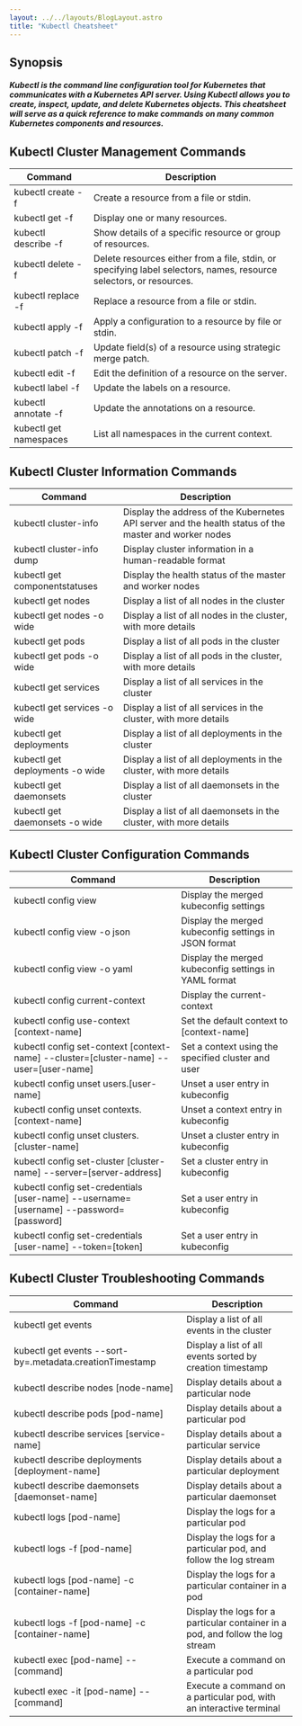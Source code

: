 ```yaml
---
layout: ../../layouts/BlogLayout.astro
title: "Kubectl Cheatsheet"
---
```


## Synopsis

<h5>Kubectl is the command line configuration tool for Kubernetes that communicates with a Kubernetes API server. 
Using Kubectl allows you to create, inspect, update, and delete Kubernetes objects.
This cheatsheet will serve as a quick reference to make commands on many common Kubernetes components and resources. </h5>



## Kubectl Cluster Management Commands

| Command                    | Description                                                                                                         |
| -------------------------- | ------------------------------------------------------------------------------------------------------------------- |
| kubectl create -f <file>   | Create a resource from a file or stdin.                                                                             |
| kubectl get -f <file>      | Display one or many resources.                                                                                      |
| kubectl describe -f <file> | Show details of a specific resource or group of resources.                                                          |
| kubectl delete -f <file>   | Delete resources either from a file, stdin, or specifying label selectors, names, resource selectors, or resources. |
| kubectl replace -f <file>  | Replace a resource from a file or stdin.                                                                            |
| kubectl apply -f <file>    | Apply a configuration to a resource by file or stdin.                                                               |
| kubectl patch -f <file>    | Update field(s) of a resource using strategic merge patch.                                                          |
| kubectl edit -f <file>     | Edit the definition of a resource on the server.                                                                    |
| kubectl label -f <file>    | Update the labels on a resource.                                                                                    |
| kubectl annotate -f <file> | Update the annotations on a resource.                                                                               |
| kubectl get namespaces     | List all namespaces in the current context.                                                                         |



## Kubectl Cluster Information Commands

| Command                         | Description                                                                                           |
| ------------------------------- | ----------------------------------------------------------------------------------------------------- |
| kubectl cluster-info            | Display the address of the Kubernetes API server and the health status of the master and worker nodes |
| kubectl cluster-info dump       | Display cluster information in a human-readable format                                                |
| kubectl get componentstatuses   | Display the health status of the master and worker nodes                                              |
| kubectl get nodes               | Display a list of all nodes in the cluster                                                            |
| kubectl get nodes -o wide       | Display a list of all nodes in the cluster, with more details                                         |
| kubectl get pods                | Display a list of all pods in the cluster                                                             |
| kubectl get pods -o wide        | Display a list of all pods in the cluster, with more details                                          |
| kubectl get services            | Display a list of all services in the cluster                                                         |
| kubectl get services -o wide    | Display a list of all services in the cluster, with more details                                      |
| kubectl get deployments         | Display a list of all deployments in the cluster                                                      |
| kubectl get deployments -o wide | Display a list of all deployments in the cluster, with more details                                   |
| kubectl get daemonsets          | Display a list of all daemonsets in the cluster                                                       |
| kubectl get daemonsets -o wide  | Display a list of all daemonsets in the cluster, with more details                                    |



## Kubectl Cluster Configuration Commands

| Command                                                                                | Description                                           |
| -------------------------------------------------------------------------------------- | ----------------------------------------------------- |
| kubectl config view                                                                    | Display the merged kubeconfig settings                |
| kubectl config view -o json                                                            | Display the merged kubeconfig settings in JSON format |
| kubectl config view -o yaml                                                            | Display the merged kubeconfig settings in YAML format |
| kubectl config current-context                                                         | Display the current-context                           |
| kubectl config use-context [context-name]                                              | Set the default context to [context-name]             |
| kubectl config set-context [context-name] --cluster=[cluster-name] --user=[user-name]  | Set a context using the specified cluster and user    |
| kubectl config unset users.[user-name]                                                 | Unset a user entry in kubeconfig                      |
| kubectl config unset contexts.[context-name]                                           | Unset a context entry in kubeconfig                   |
| kubectl config unset clusters.[cluster-name]                                           | Unset a cluster entry in kubeconfig                   |
| kubectl config set-cluster [cluster-name] --server=[server-address]                    | Set a cluster entry in kubeconfig                     |
| kubectl config set-credentials [user-name] --username=[username] --password=[password] | Set a user entry in kubeconfig                        |
| kubectl config set-credentials [user-name] --token=[token]                             | Set a user entry in kubeconfig                        |



## Kubectl Cluster Troubleshooting Commands

| Command                                                  | Description                                                                     |
| -------------------------------------------------------- | ------------------------------------------------------------------------------- |
| kubectl get events                                       | Display a list of all events in the cluster                                     |
| kubectl get events --sort-by=.metadata.creationTimestamp | Display a list of all events sorted by creation timestamp                       |
| kubectl describe nodes [node-name]                       | Display details about a particular node                                         |
| kubectl describe pods [pod-name]                         | Display details about a particular pod                                          |
| kubectl describe services [service-name]                 | Display details about a particular service                                      |
| kubectl describe deployments [deployment-name]           | Display details about a particular deployment                                   |
| kubectl describe daemonsets [daemonset-name]             | Display details about a particular daemonset                                    |
| kubectl logs [pod-name]                                  | Display the logs for a particular pod                                           |
| kubectl logs -f [pod-name]                               | Display the logs for a particular pod, and follow the log stream                |
| kubectl logs [pod-name] -c [container-name]              | Display the logs for a particular container in a pod                            |
| kubectl logs -f [pod-name] -c [container-name]           | Display the logs for a particular container in a pod, and follow the log stream |
| kubectl exec [pod-name] -- [command]                     | Execute a command on a particular pod                                           |
| kubectl exec -it [pod-name] -- [command]                 | Execute a command on a particular pod, with an interactive terminal             |


